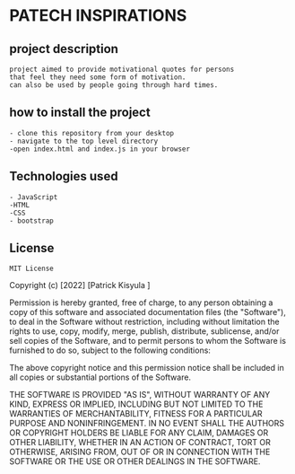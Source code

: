 # PATECH INSPIRATIONS

## project description
    project aimed to provide motivational quotes for persons
    that feel they need some form of motivation.
    can also be used by people going through hard times.

## how to install the project
    - clone this repository from your desktop    
    - navigate to the top level directory
    -open index.html and index.js in your browser

## Technologies used
    - JavaScript
    -HTML
    -CSS
    - bootstrap

## License
    MIT License

Copyright (c) [2022] [Patrick Kisyula ]

Permission is hereby granted, free of charge, to any person obtaining a copy
of this software and associated documentation files (the "Software"), to deal
in the Software without restriction, including without limitation the rights
to use, copy, modify, merge, publish, distribute, sublicense, and/or sell
copies of the Software, and to permit persons to whom the Software is
furnished to do so, subject to the following conditions:

The above copyright notice and this permission notice shall be included in all
copies or substantial portions of the Software.

THE SOFTWARE IS PROVIDED "AS IS", WITHOUT WARRANTY OF ANY KIND, EXPRESS OR
IMPLIED, INCLUDING BUT NOT LIMITED TO THE WARRANTIES OF MERCHANTABILITY,
FITNESS FOR A PARTICULAR PURPOSE AND NONINFRINGEMENT. IN NO EVENT SHALL THE
AUTHORS OR COPYRIGHT HOLDERS BE LIABLE FOR ANY CLAIM, DAMAGES OR OTHER
LIABILITY, WHETHER IN AN ACTION OF CONTRACT, TORT OR OTHERWISE, ARISING FROM,
OUT OF OR IN CONNECTION WITH THE SOFTWARE OR THE USE OR OTHER DEALINGS IN THE
SOFTWARE.
